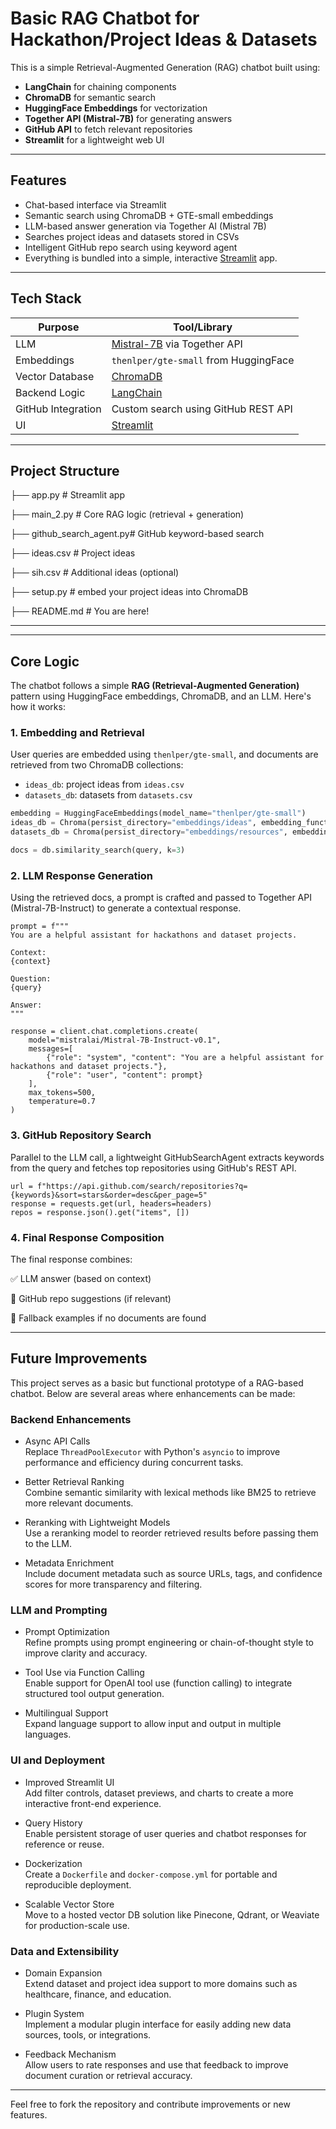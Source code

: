 
# Basic RAG Chatbot for Hackathon/Project Ideas & Datasets

This is a simple Retrieval-Augmented Generation (RAG) chatbot built using:

- **LangChain** for chaining components
- **ChromaDB** for semantic search
- **HuggingFace Embeddings** for vectorization
- **Together API (Mistral-7B)** for generating answers
- **GitHub API** to fetch relevant repositories
- **Streamlit** for a lightweight web UI

---

##  Features

- Chat-based interface via Streamlit
- Semantic search using ChromaDB + GTE-small embeddings
- LLM-based answer generation via Together AI (Mistral 7B)
- Searches project ideas and datasets stored in CSVs
- Intelligent GitHub repo search using keyword agent
- Everything is bundled into a simple, interactive [Streamlit](https://streamlit.io/) app.

---


## Tech Stack

| Purpose             | Tool/Library                        |
|---------------------|-------------------------------------|
| LLM                 | [Mistral-7B](https://www.together.ai/) via Together API |
| Embeddings          | `thenlper/gte-small` from HuggingFace |
| Vector Database     | [ChromaDB](https://www.trychroma.com/) |
| Backend Logic       | [LangChain](https://www.langchain.com/) |
| GitHub Integration  | Custom search using GitHub REST API |
| UI                  | [Streamlit](https://streamlit.io/)  |

---

## Project Structure

├── app.py # Streamlit app

├── main_2.py # Core RAG logic (retrieval + generation)

├── github_search_agent.py# GitHub keyword-based search

├── ideas.csv # Project ideas

├── sih.csv # Additional ideas (optional)

├── setup.py # embed your project ideas into ChromaDB

├── README.md # You are here!

---

---

## Core Logic

The chatbot follows a simple **RAG (Retrieval-Augmented Generation)** pattern using HuggingFace embeddings, ChromaDB, and an LLM. Here's how it works:

### 1. Embedding and Retrieval

User queries are embedded using `thenlper/gte-small`, and documents are retrieved from two ChromaDB collections:
- `ideas_db`: project ideas from `ideas.csv`
- `datasets_db`: datasets from `datasets.csv`

```python
embedding = HuggingFaceEmbeddings(model_name="thenlper/gte-small")
ideas_db = Chroma(persist_directory="embeddings/ideas", embedding_function=embedding)
datasets_db = Chroma(persist_directory="embeddings/resources", embedding_function=embedding)

docs = db.similarity_search(query, k=3)
```


### 2. LLM Response Generation
Using the retrieved docs, a prompt is crafted and passed to Together API (Mistral-7B-Instruct) to generate a contextual response.

```
prompt = f"""
You are a helpful assistant for hackathons and dataset projects.

Context:
{context}

Question:
{query}

Answer:
"""

response = client.chat.completions.create(
    model="mistralai/Mistral-7B-Instruct-v0.1",
    messages=[
        {"role": "system", "content": "You are a helpful assistant for hackathons and dataset projects."},
        {"role": "user", "content": prompt}
    ],
    max_tokens=500,
    temperature=0.7
)
```

### 3. GitHub Repository Search
Parallel to the LLM call, a lightweight GitHubSearchAgent extracts keywords from the query and fetches top repositories using GitHub's REST API.
```
url = f"https://api.github.com/search/repositories?q={keywords}&sort=stars&order=desc&per_page=5"
response = requests.get(url, headers=headers)
repos = response.json().get("items", [])
```
###  4. Final Response Composition
The final response combines:

✅ LLM answer (based on context)

🔗 GitHub repo suggestions (if relevant)

🛑 Fallback examples if no documents are found





---

## Future Improvements

This project serves as a basic but functional prototype of a RAG-based chatbot. Below are several areas where enhancements can be made:

### Backend Enhancements

- Async API Calls  
  Replace `ThreadPoolExecutor` with Python's `asyncio` to improve performance and efficiency during concurrent tasks.

- Better Retrieval Ranking  
  Combine semantic similarity with lexical methods like BM25 to retrieve more relevant documents.

- Reranking with Lightweight Models  
  Use a reranking model to reorder retrieved results before passing them to the LLM.

- Metadata Enrichment  
  Include document metadata such as source URLs, tags, and confidence scores for more transparency and filtering.

### LLM and Prompting

- Prompt Optimization  
  Refine prompts using prompt engineering or chain-of-thought style to improve clarity and accuracy.

- Tool Use via Function Calling  
  Enable support for OpenAI tool use (function calling) to integrate structured tool output generation.

- Multilingual Support  
  Expand language support to allow input and output in multiple languages.

### UI and Deployment

- Improved Streamlit UI  
  Add filter controls, dataset previews, and charts to create a more interactive front-end experience.

- Query History  
  Enable persistent storage of user queries and chatbot responses for reference or reuse.

- Dockerization  
  Create a `Dockerfile` and `docker-compose.yml` for portable and reproducible deployment.

- Scalable Vector Store  
  Move to a hosted vector DB solution like Pinecone, Qdrant, or Weaviate for production-scale use.

### Data and Extensibility

- Domain Expansion  
  Extend dataset and project idea support to more domains such as healthcare, finance, and education.

- Plugin System  
  Implement a modular plugin interface for easily adding new data sources, tools, or integrations.

- Feedback Mechanism  
  Allow users to rate responses and use that feedback to improve document curation or retrieval accuracy.

---

Feel free to fork the repository and contribute improvements or new features.


